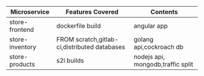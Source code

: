 |Microservice|Features Covered|Contents|
|------------|----------------|-|
|store-frontend|dockerfile build|angular app|
|store-inventory|FROM scratch,gitlab-ci,distributed databases|golang api,cockroach db|
|store-products|s2i builds|nodejs api, mongodb,traffic split|
